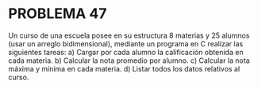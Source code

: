 # PROBLEMA 47

Un curso de una escuela posee en su estructura 8 materias y 25 alumnos (usar un arreglo 
bidimensional),  mediante un programa en C realizar las siguientes tareas: 
a) Cargar por cada alumno la calificación obtenida en cada materia. 
b) Calcular la nota promedio por alumno. 
c) Calcular la nota máxima y mínima en cada materia. 
d) Listar todos los datos relativos al curso.